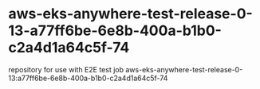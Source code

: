 # aws-eks-anywhere-test-release-0-13-a77ff6be-6e8b-400a-b1b0-c2a4d1a64c5f-74
repository for use with E2E test job aws-eks-anywhere-test-release-0-13:a77ff6be-6e8b-400a-b1b0-c2a4d1a64c5f-74
